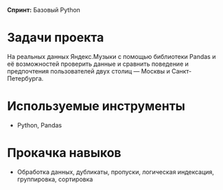 **Спринт:** Базовый Python

# Задачи проекта

На реальных данных Яндекс.Музыки c помощью библиотеки Pandas и её возможностей проверить данные и сравнить поведение и предпочтения пользователей двух столиц — Москвы и Санкт-Петербурга.

# Используемые инструменты 
- Python, Pandas

# Прокачка навыков
- Обработка данных, дубликаты, пропуски, логическая индексация, группировка, сортировка
